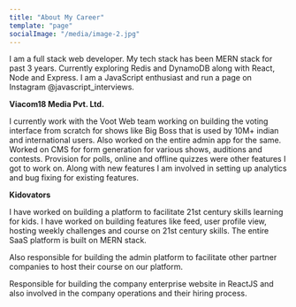 ```yaml
---
title: "About My Career"
template: "page"
socialImage: "/media/image-2.jpg"
---
```


I am a full stack web developer. My tech stack has been MERN stack for past 3 years. Currently exploring  Redis and DynamoDB along with React, Node and Express. I am a JavaScript enthusiast and run a page on Instagram @javascript_interviews.

**Viacom18 Media Pvt. Ltd.**

I currently work with the Voot Web team working on building the voting interface from scratch for shows like Big Boss that is used by 10M+ indian and international users. Also worked on the entire admin app for the same. Worked on CMS for form generation for various shows, auditions and contests. Provision for  polls, online and offline quizzes were other features I got to work on. Along with new features I am involved in setting up analytics and bug fixing for existing features. 


**Kidovators**

I have worked on building a platform to facilitate 21st century skills learning for kids. I have worked on building features like feed, user profile view, hosting weekly challenges and course on 21st century skills. The entire SaaS platform is built on MERN stack.

Also responsible for building the admin platform to facilitate other partner companies to host their course on our platform.

Responsible for building the company enterprise website in ReactJS and also involved in the company operations and their hiring process.